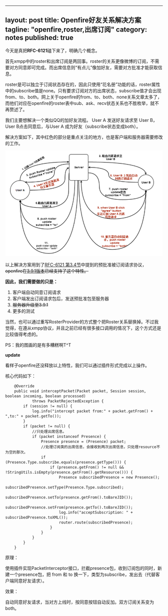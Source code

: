 -----
layout: post
title: Openfire好友关系解决方案
tagline: "openfire,roster,出席订阅"
category: notes
published: true
-----
今天是真把**RFC-6121**磕下来了，明确几个概念。

首先xmpp中的roster和出席订阅是两回事。roster的关系更像微博的订阅，不需要对方同意即可完成。而出席信息则“有点儿”像加好友，需要对方批准才能获取信息。

roster是可以独立于订阅状态存在的，因此只使用“花名册”功能的话，roster属性中的subscribe值是none。只有要求订阅对方的出席状态，subscribe值才会出现from、to、both。网上关于openfire的from、to、both、none关系文章太多了，而他们对应在openfire的roster表中sub、ask、recv状态关系也不胜枚举，就不再赘述了。

我们主要想解决一个类似QQ的加好友流程。 User A 发送好友请求至 User B， User B点击同意后，与User A 成为好友（subscribe状态变成both）。

解决方案如下，其中红色的部分是重点关注的地方，也是客户端和服务器需要修改的工作。

![image](/assets/post-images/2014-05-07-a4cd0a3e-c735-4405-f645-c0113305bf93.png)

以上解决方案用到了[RFC-6121 第3.4节](http://wiki.jabbercn.org/RFC6121#.E9.A2.84.E6.89.B9.E5.87.86.E8.A2.AB.E8.AE.A2.E9.98.85.E8.AF.B7.E6.B1.82)中提到的预批准被订阅请求协议，<s>openfire在[3.9.1版本](http://issues.igniterealtime.org/browse/OF-738)已经支持了这个特性。</s>

**因此，我们需要做的只是：**

1. 客户端自动同意订阅请求
2. 客户端发出订阅请求包后，发送预批准包至服务器
3. <s>服务器升级至3.9.1</s>
4. 更多的测试

当然，也可以通过重写RosterProvider的方式整个把Roster关系替换掉。不过我觉得，在遵从xmpp协议，并且之前已经有很多接口调用的情况下，这个方式还是比较值得考虑的。

PS：我的图画的是有多糟糕啊T^T

**update**

看样子openfire还没释放以上特性，我们可以通过插件形式完成以上操作。

核心代码如下：

    	@Override
    	public void interceptPacket(Packet packet, Session session, boolean incoming, boolean processed)
    			throws PacketRejectedException {
    		if (session != null) {
    			log.info("intercept packet from:" + packet.getFrom() + ",to:" + packet.getTo());
    		}
    		if (packet != null) {
    			//只处理出席信息。
    			if (packet instanceof Presence) {
    				Presence presence = (Presence) packet;
    				//处理订阅类的出席信息，会接收到两次出席信息，只处理resource不为空的那次。
    				if (Presence.Type.subscribe.equals(presence.getType())) {
    					if (presence.getFrom() != null && !StringUtils.isEmpty(presence.getFrom().getResource())) {
    						Presence subscribedPresence = new Presence();
    						subscribedPresence.setType(Presence.Type.subscribed);
    						subscribedPresence.setTo(presence.getFrom().toBareJID());
    						subscribedPresence.setFrom(presence.getTo().toBareJID());
    						log.info("acceptSubscription: " + subscribedPresence.toXML());
    						router.route(subscribedPresence);
    					}
    				}
    			}
    		}
    	}
    	
    	
原理：

使用插件实现PacketInterceptor接口，拦截presence包，收到订阅包的同时，新建一个presence包，把 from 和 to 换一下，类型为subscribe，发出去（代替客户端同意好友请求）。

效果：

自动同意好友请求，当对方上线时，按同意按钮自动反加。双方订阅关系变为both。
